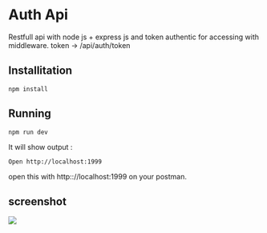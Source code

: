 # Auth Api
Restfull api with node js + express js and token authentic for accessing with middleware. token -> /api/auth/token

## Installitation

```
npm install
```

## Running

```
npm run dev
```

It will show output :

```
Open http://localhost:1999
```

open this with http:://localhost:1999 on your postman.


## screenshot

![](http)
